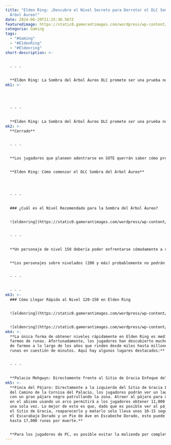 ```yaml
---
title: "Elden Ring: ¡Descubre el Nivel Secreto para Derrotar el DLC Sombra del
  Árbol Áureo!"
date: 2024-06-20T21:25:30.567Z
featuredimage: https://static0.gamerantimages.com/wordpress/wp-content/uploads/2024/06/elden-ring-what-level-should-you-be-for-shadow-of-the-erdtree-dlc-feature-image.jpg?q=49&fit=contain&w=1140&h=&dpr=2
categoria: Gaming
tags:
  - "#Gaming"
  - "#EldenRing"
  - "#Eldenring"
short-description: >-
  

  - - -


  **Elden Ring: La Sombra del Árbol Áureo DLC promete ser una prueba no solo de la habilidad del jugador, sino también de su capacidad para farmear runas. El contenido del DLC está equilibrado para un personaje complet**
mk1: >-
  



  - - -


  **Elden Ring: La Sombra del Árbol Áureo DLC promete ser una prueba no solo de la habilidad del jugador, sino también de su capacidad para farmear runas. El contenido del DLC está equilibrado para un personaje completamente desarrollado con armadura de final de juego y un arma +25. Entrar en la Tierra de la Sombra sin el personaje adecuado no va a ser fácil.**
mk2: >-
  **Cerrado**


  - - -


  **Los jugadores que planeen adentrarse en SOTE querrán saber cómo prepararse mejor para la aventura que les espera, qué nivel deberían tener, cuán poderosos serán los enemigos y qué recursos deben llevar.**


  **Elden Ring: Cómo comenzar el DLC Sombra del Árbol Áureo**




  - - -


  ### ¿Cuál es el Nivel Recomendado para la Sombra del Árbol Áureo?


  ![eldenring](https://static0.gamerantimages.com/wordpress/wp-content/uploads/2024/06/elden-ring-shadow-of-the-erdtree-dlc-key-art.jpg?q=70&fit=crop&w=1500&dpr=1 "eldenring")


  - - -


  **Un personaje de nivel 150 debería poder enfrentarse cómodamente a cualquier cosa que la zona inicial del DLC le arroje, pero cualquier nivel por encima de 120 debería ser suficiente para empezar. Un personaje por debajo del nivel 100 se considera gravemente subnivelado para el contenido en SOTE y no podrá enfrentar adecuadamente los desafíos que se avecinan. Ignorando a los jefes, incluso los enemigos regulares en la Sombra del Árbol Áureo están equilibrados para construcciones de final de juego.**


  **Los personajes sobre nivelados (200 y más) probablemente no podrán avanzar fácilmente. La disminución de rendimientos para los aumentos de nivel y el sistema de Fragmentos de Scadutree único de SOTE aseguran que el DLC siga siendo desafiante incluso al máximo nivel.**


  - - -


  - - -
mk3: >-
  ### Cómo Llegar Rápido al Nivel 120-150 en Elden Ring


  ![eldenring](https://static0.gamerantimages.com/wordpress/wp-content/uploads/2023/12/elden-ring-player-with-sacred-relic-sword-at-mohgwyn-palace-rune-farm.jpg?q=49&fit=contain&w=750&h=415&dpr=2 "eldenring")


  ![eldenring](https://static0.gamerantimages.com/wordpress/wp-content/uploads/2024/02/elden-ring-bird-rune-farming.jpg?q=49&fit=contain&w=750&h=415&dpr=2 "eldenring")
mk4: >-
  **La única forma de obtener niveles rápidamente en Elden Ring es mediante el
  farmeo de runas. Afortunadamente, los jugadores han descubierto muchos lugares
  de farmeo a lo largo de los años que rinden desde miles hasta millones de
  runas en cuestión de minutos. Aquí hay algunos lugares destacados:**


  - - -


  **Palacio Mohgwyn: Directamente frente al Sitio de Gracia Enfoque del Camino de la Cornisa del Palacio hay un montón de enemigos durmientes (Albinauricos) convenientemente cerca uno del otro en un camino estrecho. Con la construcción y estadísticas adecuadas, los jugadores pueden eliminar a todos estos enemigos de un solo golpe con la Ceniza de Guerra de la Espada Reliquia Sagrada, Onda de Oro. Cada Albinaurico da alrededor de 4000 runas por muerte (más con potenciadores). Alternativamente, la Ceniza de Guerra del Hacha de Hielo, Pisotón de Escarcha, también puede hacer el trabajo si aún no has derrotado a la Bestia Elden.**
mk5: >-
  **Finca del Pájaro: Directamente a la izquierda del Sitio de Gracia Enfoque
  del Camino de la Cornisa del Palacio, los jugadores podrán ver un lago rojo
  con un gran pájaro negro patrullando la zona. Atraer al pájaro para que caiga
  en el abismo usando un arco permitirá a los jugadores obtener 11,000 runas de
  una sola vez. Lo mejor de esto es que, dado que es posible ver al pájaro desde
  el Sitio de Gracia, reaparecerlo y matarlo solo lleva unos 10-15 segundos. Con
  el Escarabajo Dorado y un Pie de Ave en Escabeche Dorado, esto puede llegar
  hasta 17,000 runas por muerte.**


  **Para los jugadores de PC, es posible evitar la molienda por completo utilizando un archivo de guardado listo para DLC subido en línea. Sin embargo, ten en cuenta que las guardas modificadas pueden activar el anti-trampas si se usan en línea.**
---
```

